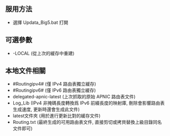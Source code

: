 ﻿## 服用方法

 - 選擇 Updata_Big5.bat 打開

## 可選參數

 - -LOCAL   (從上次的緩存中重建)


## 本地文件相關

 - #Routingipv4#   (僅 IPv4 路由表獨立緩存)
 - #Routingipv6#   (僅 IPv6 路由表獨立緩存)
 - delegated-apnic-latest   (上次抓取的原始 APNIC 路由表文件)
 - Log_Lib   (IPv4 非掩碼長度轉換爲 IPv6 前綴長度的映射庫, 刪除會影響路由表生成速度, 更新時還會生成此文件)
 - latest文件夾   (用於進行更新比對的緩存文件)
 - Routing.txt   (最終生成的可用路由表文件, 直接剪切或拷貝替換上級目錄同名文件即可)
